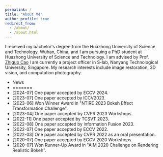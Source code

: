```yaml
---
permalink: /
title: "About Me"
author_profile: true
redirect_from: 
  - /about/
  - /about.html
---
```


I received my bachelor's degree from the Huazhong University of Science and Technology, Wuhan, China, and I am pursuing a PhD student at Huazhong University of Science and Technology. I am advised by Prof. [Zhiguo Cao](https://openreview.net/profile?id=~Zhiguo_Cao1) I am currently a project officer in S-lab, Nanyang Technological University, Singapore. My research interests include image restoration, 3D vision, and computation photography.

- News
- =======
- [2024-07] One paper accepted by ECCV 2024.
- [2023-07] One paper accepted by ICCV2023.
- [2023-06] Won Winner Award in "NTIRE 2023 Bokeh Effect Transformation Challenge".
- [2023-04] One paper accepted by CVPR 2023 Workshops.
- [2022-11] One paper accepted by TCSVT 2023.
- [2022-08] One paper accepted by Information Fusion 2023.
- [2022-07] One paper accepted by ECCV 2022.
- [2022-03] One paper accepted by CVPR 2022 as an oral presentation.
- [2020-07] One paper accepted by ECCV 2020 Workshops.
- [2020-07] Won Runner-Up Award in "AIM 2020 Challenge on Rendering Realistic Bokeh".





